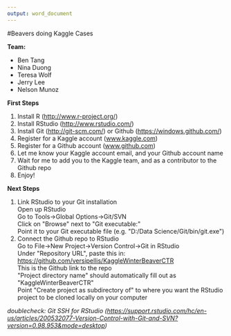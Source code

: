 ```yaml
---
output: word_document
---
```

#Beavers doing Kaggle Cases

**Team:**
- Ben Tang
- Nina Duong
- Teresa Wolf
- Jerry Lee
- Nelson Munoz

**First Steps**  
1. Install R (http://www.r-project.org/)  
2. Install RStudio (http://www.rstudio.com/)  
3. Install Git (http://git-scm.com/) or Github (https://windows.github.com/)  
4. Register for a Kaggle account (www.kaggle.com)  
5. Register for a Github account (www.github.com)  
6. Let me know your Kaggle account email, and your Github account name  
7. Wait for me to add you to the Kaggle team, and as a contributor to the Github repo  
8. Enjoy!  

**Next Steps**  
1. Link RStudio to your Git installation  
    Open up RStudio  
    Go to Tools->Global Options->Git/SVN  
    Click on "Browse" next to "Git executable:"  
    Point it to your Git executable file (e.g. "D:/Data Science/Git/bin/git.exe")
2. Connect the Github repo to RStudio  
    Go to File->New Project->Version Control->Git in RStudio  
    Under "Repository URL", paste this in: https://github.com/versipellis/KaggleWinterBeaverCTR  
    This is the Github link to the repo  
    "Project directory name" should automatically fill out as "KaggleWinterBeaverCTR"  
    Point "Create project as subdirectory of" to where you want the RStudio project to be cloned locally on your computer  
  
*doublecheck: Git SSH for RStudio (https://support.rstudio.com/hc/en-us/articles/200532077-Version-Control-with-Git-and-SVN?version=0.98.953&mode=desktop)*  